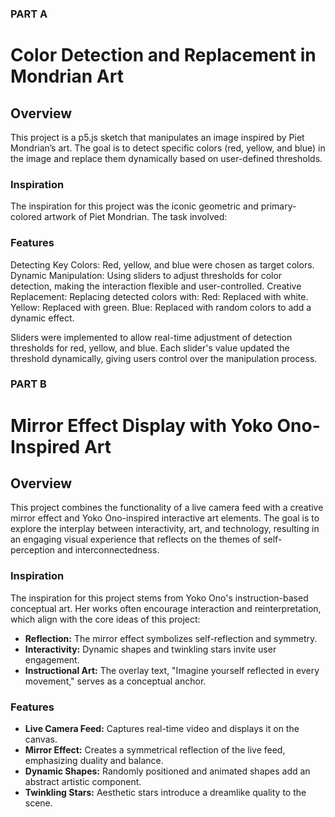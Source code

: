 
### PART A
# Color Detection and Replacement in Mondrian Art
## Overview
This project is a p5.js sketch that manipulates an image inspired by Piet Mondrian’s art. The goal is to detect specific colors (red, yellow, and blue) in the image and replace them dynamically based on user-defined thresholds.
### Inspiration
The inspiration for this project was the iconic geometric and primary-colored artwork of Piet Mondrian. The task involved:
### Features
Detecting Key Colors: Red, yellow, and blue were chosen as target colors.
Dynamic Manipulation: Using sliders to adjust thresholds for color detection, making the interaction flexible and user-controlled.
Creative Replacement: Replacing detected colors with:
Red: Replaced with white.
Yellow: Replaced with green.
Blue: Replaced with random colors to add a dynamic effect.

Sliders were implemented to allow real-time adjustment of detection thresholds for red, yellow, and blue.
Each slider's value updated the threshold dynamically, giving users control over the manipulation process.

### PART B

# Mirror Effect Display with Yoko Ono-Inspired Art

## Overview
This project combines the functionality of a live camera feed with a creative mirror effect and Yoko Ono-inspired interactive art elements. The goal is to explore the interplay between interactivity, art, and technology, resulting in an engaging visual experience that reflects on the themes of self-perception and interconnectedness.

### Inspiration
The inspiration for this project stems from Yoko Ono's instruction-based conceptual art. Her works often encourage interaction and reinterpretation, which align with the core ideas of this project: 
- **Reflection:** The mirror effect symbolizes self-reflection and symmetry.
- **Interactivity:** Dynamic shapes and twinkling stars invite user engagement.
- **Instructional Art:** The overlay text, "Imagine yourself reflected in every movement," serves as a conceptual anchor.

### Features
- **Live Camera Feed:** Captures real-time video and displays it on the canvas.
- **Mirror Effect:** Creates a symmetrical reflection of the live feed, emphasizing duality and balance.
- **Dynamic Shapes:** Randomly positioned and animated shapes add an abstract artistic component.
- **Twinkling Stars:** Aesthetic stars introduce a dreamlike quality to the scene.